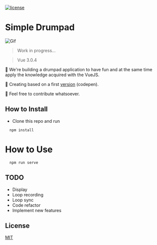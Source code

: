 [![license](https://img.shields.io/github/license/mashape/apistatus.svg?style=flat-square)](https://github.com/mathiasfc/simple-drumpad)

# Simple Drumpad

![Gif](https://github.com/mathiasfc/blob/master/simple-drumpad-app/src/assets/animated.gif?raw=true)

> Work in progress...

> Vue 3.0.4 

🎼 We're building a drumpad application to have fun and at the same time apply the knowledge acquired with the VueJS.

🎹 Creating based on a first [version](https://codepen.io/mathiasfc/pen/eRQRze) (codepen).

🍻 Feel free to contribute whatsoever.

## How to Install

* Clone this repo and run

```
  npm install
```
# How to Use


```
  npm run serve
```

## TODO

* Display
* Loop recording
* Loop sync
* Code refactor
* Implement new features

## License

[MIT](LICENSE.md)

